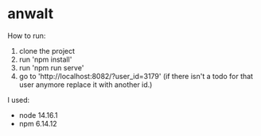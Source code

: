 # anwalt

How to run:
1. clone the project
2. run 'npm install'
3. run 'npm run serve'
4. go to 'http://localhost:8082/?user_id=3179' (if there isn't a todo for that user anymore replace it with another id.)

I used:
 - node 14.16.1
 - npm 6.14.12